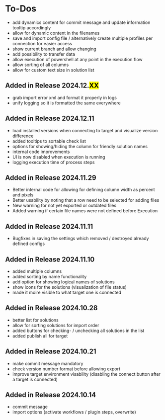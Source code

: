 # To-Dos

- add dynamics content for commit message and update information tooltip accordingly
- allow for dynamic content in the filenames
- save and import config file / alternatively create multiple profiles per connection for easier access
- show current branch and allow changing
- add possibility to transfer data
- allow execution of powershell at any point in the execution flow
- allow sorting of all columns
- allow for custom text size in solution list


## Added in Release 2024.12.<mark>XX</mark>

- grab import error xml and format it properly in logs
- unify logging so it is formatted the same everywhere
 
## Added in Release 2024.12.11

- load installed versions when connecting to target and visualize version difference
- added tooltips to sortable check list
- options for showing/hiding the column for friendly solution names 
- internal code improvements
- UI is now disabled when execution is running
- logging execution time of process steps

## Added in Release 2024.11.29

- Better internal code for allowing for defining column width as percent and pixels
- Better usability by noting that a row need to be selected for adding files
- New warning for not yet exported or outdated files
- Added warning if certain file names were not defined before Execution

## Added in Release 2024.11.11

- Bugfixes in saving the settings which removed / destroyed already defined configs

## Added in Release 2024.11.10

- added multiple columns
- added sorting by name functionality
- add option for showing logical names of solutions
- show icons for the solutions (visualization of file status)
- made it moire visible to what target one is connected

## Added in Release 2024.10.28

- better list for solutions
- allow for sorting solutions for import order
- added buttons for checking- / unchecking all solutions in the list
- added publish all for target

## Added in Release 2024.10.21

- make commit message mandatory
- check version number format before allowing export
- improve target environment visability (disabling the connect button after a target is connected)

## Added in Release 2024.10.14

- commit message
- import options (activate workflows / plugin steps, overwrite)
